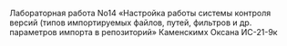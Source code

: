   
Лабораторная работа No14 «Настройка работы системы контроля версий (типов импортируемых файлов, путей, фильтров и др. параметров импорта в репозиторий»
Каменскимх Оксана ИС-21-9к
